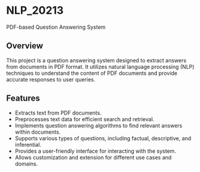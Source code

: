 # NLP_20213

PDF-based Question Answering System

## Overview
This project is a question answering system designed to extract answers from documents in PDF format. It utilizes natural language processing (NLP) techniques to understand the content of PDF documents and provide accurate responses to user queries.

## Features
- Extracts text from PDF documents.
- Preprocesses text data for efficient search and retrieval.
- Implements question answering algorithms to find relevant answers within documents.
- Supports various types of questions, including factual, descriptive, and inferential.
- Provides a user-friendly interface for interacting with the system.
- Allows customization and extension for different use cases and domains.
